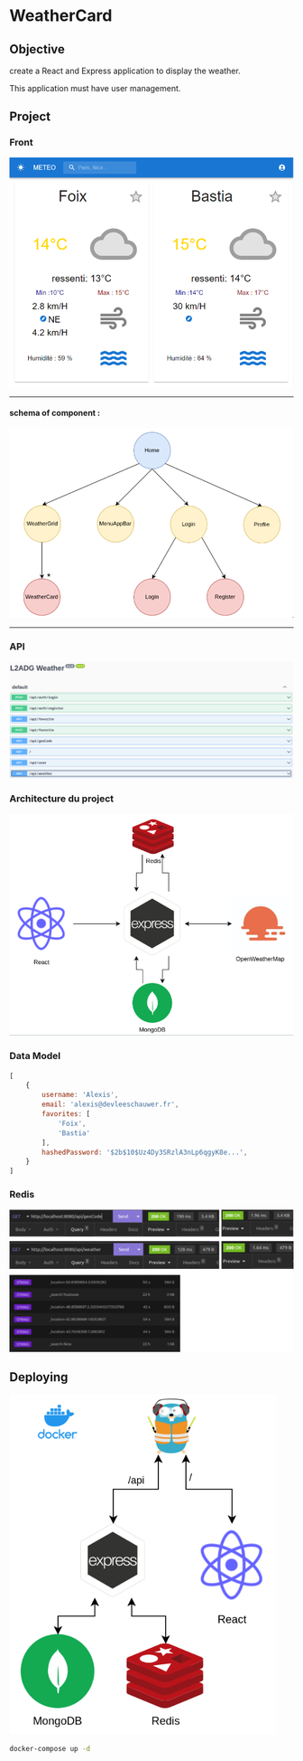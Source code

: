 # WeatherCard

## Objective 

create a React and Express application to display the weather.

This application must have user management.

## Project

### Front

![demo](docs/front-screen.png)

-----
#### schema of component : 

![schema of components](docs/schema-react.png)

-----

### API
![swagger](docs/swagger-api.png)

### Architecture du project

![](docs/project-architecture.png)

### Data Model

```js
[
    {
        username: 'Alexis',
        email: 'alexis@devleeschauwer.fr',
        favorites: [
            'Foix',
            'Bastia'
        ],
        hashedPassword: '$2b$10$Uz4Dy3SRzlA3nLp6qgyK8e...',
    }
]
```

### Redis

![redis-bench](docs/redis-bench.png)

## Deploying 

![docker-architecture](docs/docker-architecture.png)

```bash
docker-compose up -d
```


